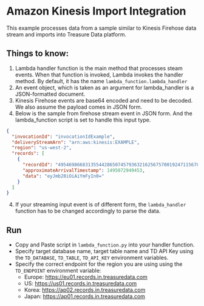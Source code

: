 # Amazon Kinesis Import Integration 

This example processes data from a sample similar to Kinesis Firehose data stream and imports into Treasure Data platform.

## Things to know:

1. Lambda handler function is the main method that processes steam events. When that function is invoked, Lambda invokes the handler method. By default, it has the name `lambda_function.lambda_handler`
2. An event object, which is taken as an argument for lambda_handler is a JSON-formatted document.
3. Kinesis Firehose events are base64 encoded and need to be decoded. We also assume the payload comes in JSON form.
4. Below is the sample from firehose stream event in JSON form. And the lambda_function script is set to handle this input type.

```json
{
  "invocationId": "invocationIdExample",
  "deliveryStreamArn": "arn:aws:kinesis:EXAMPLE",
  "region": "us-west-2",
  "records": [
    {
      "recordId": "49546986683135544286507457936321625675700192471156785154",
      "approximateArrivalTimestamp": 1495072949453,
      "data": "eyJmb28iOiAiYmFyIn0="
    }
  ]
}
```
4. If your streaming input event is of different form, the `lambda_handler` function has to be changed accordingly to parse the data. 

## Run

- Copy and Paste script in `lambda_function.py` into your handler function.
- Specify target database name, target table name and TD API Key using the `TD_DATABASE`, `TD_TABLE`, `TD_API_KEY` 
environment variables.
- Specify the correct endpoint for the region you are using using the `TD_ENDPOINT` environment variable:
  * Europe: https://eu01.records.in.treasuredata.com
  * US: https://us01.records.in.treasuredata.com
  * Korea: https://ap02.records.in.treasuredata.com
  * Japan: https://ap01.records.in.treasuredata.com